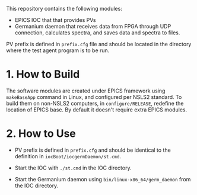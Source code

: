 This repository contains the following modules:

- EPICS IOC that that provides PVs
- Germanium daemon that receives data from FPGA through UDP connection, calculates spectra, and saves data and spectra to files.

PV prefix is defined in `prefix.cfg` file and should be located in the directory where the test agent program is to be run.



# 1. How to Build

The software modules are created under EPICS framework using `makeBaseApp` command in Linux, and configured per NSLS2 standard. To build them on non-NSLS2 computers, in `configure/RELEASE`, redefine the location of EPICS base. By default it doesn't require extra EPICS modules.

# 2. How to Use


- PV prefix is defined in `prefix.cfg` and should be identical to the definition in `iocBoot/iocgermDaemon/st.cmd`.

- Start the IOC with `./st.cmd` in the IOC directory.

- Start the Germanium daemon using `bin/linux-x86_64/germ_daemon` from the IOC directory.
